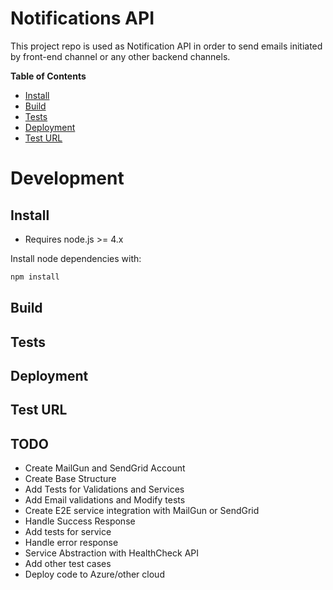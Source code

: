# Notifications API

This project repo is used as Notification API in order to send emails initiated by front-end channel or any other backend channels.

**Table of Contents**

- [Install](#install)
- [Build](#build)
- [Tests](#tests)
- [Deployment](#deployment)
- [Test URL](#test-url)

# Development

## Install

- Requires node.js >= 4.x

Install node dependencies with:

```sh
npm install
```

## Build

## Tests

## Deployment

## Test URL

## TODO

- Create MailGun and SendGrid Account
- Create Base Structure
- Add Tests for Validations and Services
- Add Email validations and Modify tests
- Create E2E service integration with MailGun or SendGrid
- Handle Success Response
- Add tests for service
- Handle error response
- Service Abstraction with HealthCheck API
- Add other test cases
- Deploy code to Azure/other cloud
